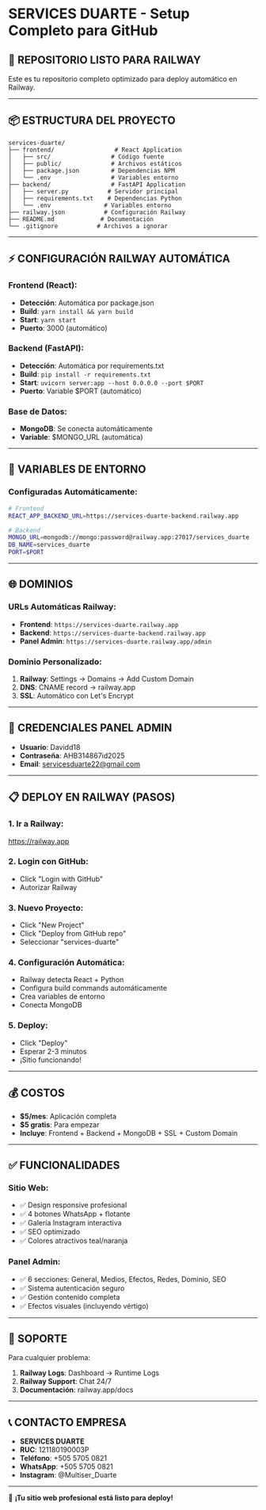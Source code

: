 # SERVICES DUARTE - Setup Completo para GitHub

## 🚀 REPOSITORIO LISTO PARA RAILWAY

Este es tu repositorio completo optimizado para deploy automático en Railway.

---

## 📦 ESTRUCTURA DEL PROYECTO

```
services-duarte/
├── frontend/                 # React Application
│   ├── src/                 # Código fuente
│   ├── public/              # Archivos estáticos
│   ├── package.json         # Dependencias NPM
│   └── .env                 # Variables entorno
├── backend/                 # FastAPI Application
│   ├── server.py           # Servidor principal
│   ├── requirements.txt    # Dependencias Python
│   └── .env               # Variables entorno
├── railway.json           # Configuración Railway
├── README.md             # Documentación
└── .gitignore           # Archivos a ignorar
```

---

## ⚡ CONFIGURACIÓN RAILWAY AUTOMÁTICA

### Frontend (React):
- **Detección**: Automática por package.json
- **Build**: `yarn install && yarn build`
- **Start**: `yarn start`
- **Puerto**: 3000 (automático)

### Backend (FastAPI):
- **Detección**: Automática por requirements.txt  
- **Build**: `pip install -r requirements.txt`
- **Start**: `uvicorn server:app --host 0.0.0.0 --port $PORT`
- **Puerto**: Variable $PORT (automático)

### Base de Datos:
- **MongoDB**: Se conecta automáticamente
- **Variable**: $MONGO_URL (automática)

---

## 🔧 VARIABLES DE ENTORNO

### Configuradas Automáticamente:
```bash
# Frontend
REACT_APP_BACKEND_URL=https://services-duarte-backend.railway.app

# Backend  
MONGO_URL=mongodb://mongo:password@railway.app:27017/services_duarte
DB_NAME=services_duarte
PORT=$PORT
```

---

## 🌐 DOMINIOS

### URLs Automáticas Railway:
- **Frontend**: `https://services-duarte.railway.app`
- **Backend**: `https://services-duarte-backend.railway.app`
- **Panel Admin**: `https://services-duarte.railway.app/admin`

### Dominio Personalizado:
1. **Railway**: Settings → Domains → Add Custom Domain
2. **DNS**: CNAME record → railway.app
3. **SSL**: Automático con Let's Encrypt

---

## 🔐 CREDENCIALES PANEL ADMIN

- **Usuario**: Davidd18
- **Contraseña**: AHB314867id2025
- **Email**: servicesduarte22@gmail.com

---

## 📋 DEPLOY EN RAILWAY (PASOS)

### 1. Ir a Railway:
https://railway.app

### 2. Login con GitHub:
- Click "Login with GitHub"
- Autorizar Railway

### 3. Nuevo Proyecto:
- Click "New Project"
- Click "Deploy from GitHub repo"
- Seleccionar "services-duarte"

### 4. Configuración Automática:
- Railway detecta React + Python
- Configura build commands automáticamente
- Crea variables de entorno
- Conecta MongoDB

### 5. Deploy:
- Click "Deploy"
- Esperar 2-3 minutos
- ¡Sitio funcionando!

---

## 💰 COSTOS

- **$5/mes**: Aplicación completa
- **$5 gratis**: Para empezar
- **Incluye**: Frontend + Backend + MongoDB + SSL + Custom Domain

---

## ✅ FUNCIONALIDADES

### Sitio Web:
- ✅ Design responsive profesional
- ✅ 4 botones WhatsApp + flotante  
- ✅ Galería Instagram interactiva
- ✅ SEO optimizado
- ✅ Colores atractivos teal/naranja

### Panel Admin:
- ✅ 6 secciones: General, Medios, Efectos, Redes, Dominio, SEO
- ✅ Sistema autenticación seguro
- ✅ Gestión contenido completa
- ✅ Efectos visuales (incluyendo vértigo)

---

## 🤝 SOPORTE

Para cualquier problema:
1. **Railway Logs**: Dashboard → Runtime Logs
2. **Railway Support**: Chat 24/7
3. **Documentación**: railway.app/docs

---

## 📞 CONTACTO EMPRESA

- **SERVICES DUARTE**
- **RUC**: 121180190003P  
- **Teléfono**: +505 5705 0821
- **WhatsApp**: +505 5705 0821
- **Instagram**: @Multiser_Duarte

---

🎉 **¡Tu sitio web profesional está listo para deploy!**
